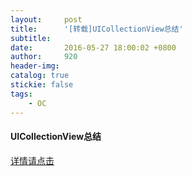 ```yaml
---
layout:     post
title:      '[转载]UICollectionView总结'
subtitle:   
date:       2016-05-27 18:00:02 +0800
author:     920
header-img: 
catalog: true
stickie: false
tags:
    - OC
---
```


#### UICollectionView总结

[详情请点击](https://www.jianshu.com/p/c59a5c92f859)